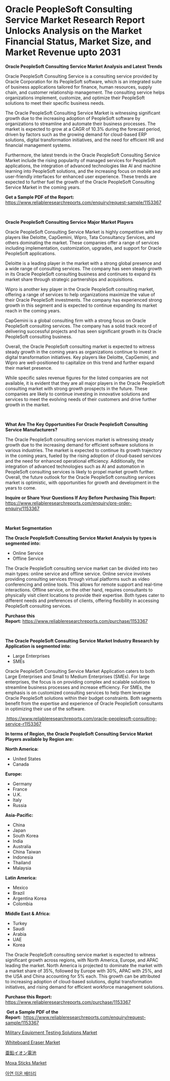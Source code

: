 <p><h1>Oracle PeopleSoft Consulting Service Market Research Report Unlocks Analysis on the Market Financial Status, Market Size, and Market Revenue upto 2031</h1></p><p><strong>Oracle PeopleSoft Consulting Service Market Analysis and Latest Trends</strong></p>
<p><p>Oracle PeopleSoft Consulting Service is a consulting service provided by Oracle Corporation for its PeopleSoft software, which is an integrated suite of business applications tailored for finance, human resources, supply chain, and customer relationship management. The consulting service helps organizations implement, customize, and optimize their PeopleSoft solutions to meet their specific business needs.</p><p>The Oracle PeopleSoft Consulting Service Market is witnessing significant growth due to the increasing adoption of PeopleSoft software by organizations to streamline and automate their business processes. The market is expected to grow at a CAGR of 10.3% during the forecast period, driven by factors such as the growing demand for cloud-based ERP solutions, digital transformation initiatives, and the need for efficient HR and financial management systems.</p><p>Furthermore, the latest trends in the Oracle PeopleSoft Consulting Service Market include the rising popularity of managed services for PeopleSoft applications, the integration of advanced technologies like AI and machine learning into PeopleSoft solutions, and the increasing focus on mobile and user-friendly interfaces for enhanced user experience. These trends are expected to further fuel the growth of the Oracle PeopleSoft Consulting Service Market in the coming years.</p></p>
<p><strong>Get a Sample PDF of the Report:&nbsp;</strong> <a href="https://www.reliableresearchreports.com/enquiry/request-sample/1153367">https://www.reliableresearchreports.com/enquiry/request-sample/1153367</a></p>
<p>&nbsp;</p>
<p><strong>Oracle PeopleSoft Consulting Service Major Market Players</strong></p>
<p><p>Oracle PeopleSoft Consulting Service Market is highly competitive with key players like Deloitte, CapGemini, Wipro, Tata Consultancy Services, and others dominating the market. These companies offer a range of services including implementation, customization, upgrades, and support for Oracle PeopleSoft applications.</p><p>Deloitte is a leading player in the market with a strong global presence and a wide range of consulting services. The company has seen steady growth in its Oracle PeopleSoft consulting business and continues to expand its market share through strategic partnerships and acquisitions.</p><p>Wipro is another key player in the Oracle PeopleSoft consulting market, offering a range of services to help organizations maximize the value of their Oracle PeopleSoft investments. The company has experienced strong growth in this segment and is expected to continue expanding its market reach in the coming years.</p><p>CapGemini is a global consulting firm with a strong focus on Oracle PeopleSoft consulting services. The company has a solid track record of delivering successful projects and has seen significant growth in its Oracle PeopleSoft consulting business.</p><p>Overall, the Oracle PeopleSoft consulting market is expected to witness steady growth in the coming years as organizations continue to invest in digital transformation initiatives. Key players like Deloitte, CapGemini, and Wipro are well-positioned to capitalize on this trend and further expand their market presence.</p><p>While specific sales revenue figures for the listed companies are not available, it is evident that they are all major players in the Oracle PeopleSoft consulting market with strong growth prospects in the future. These companies are likely to continue investing in innovative solutions and services to meet the evolving needs of their customers and drive further growth in the market.</p></p>
<p>&nbsp;</p>
<p><strong>What Are The Key Opportunities For Oracle PeopleSoft Consulting Service Manufacturers?</strong></p>
<p><p>The Oracle PeopleSoft consulting services market is witnessing steady growth due to the increasing demand for efficient software solutions in various industries. The market is expected to continue its growth trajectory in the coming years, fueled by the rising adoption of cloud-based services and the need for enhanced operational efficiency. Additionally, the integration of advanced technologies such as AI and automation in PeopleSoft consulting services is likely to propel market growth further. Overall, the future outlook for the Oracle PeopleSoft consulting services market is optimistic, with opportunities for growth and development in the years to come.</p></p>
<p><strong>Inquire or Share Your Questions If Any Before Purchasing This Report:</strong> <a href="https://www.reliableresearchreports.com/enquiry/pre-order-enquiry/1153367">https://www.reliableresearchreports.com/enquiry/pre-order-enquiry/1153367</a></p>
<p>&nbsp;</p>
<p><strong>Market Segmentation</strong></p>
<p><strong>The Oracle PeopleSoft Consulting Service Market Analysis by types is segmented into:</strong></p>
<p><ul><li>Online Service</li><li>Offline Service</li></ul></p>
<p><p>The Oracle PeopleSoft consulting service market can be divided into two main types: online service and offline service. Online service involves providing consulting services through virtual platforms such as video conferencing and online tools. This allows for remote support and real-time interactions. Offline service, on the other hand, requires consultants to physically visit client locations to provide their expertise. Both types cater to different needs and preferences of clients, offering flexibility in accessing PeopleSoft consulting services.</p></p>
<p><strong>Purchase this Report:&nbsp;</strong><a href="https://www.reliableresearchreports.com/purchase/1153367">https://www.reliableresearchreports.com/purchase/1153367</a></p>
<p>&nbsp;</p>
<p><strong>The Oracle PeopleSoft Consulting Service Market Industry Research by Application is segmented into:</strong></p>
<p><ul><li>Large Enterprises</li><li>SMEs</li></ul></p>
<p><p>Oracle PeopleSoft Consulting Service Market Application caters to both Large Enterprises and Small to Medium Enterprises (SMEs). For large enterprises, the focus is on providing complex and scalable solutions to streamline business processes and increase efficiency. For SMEs, the emphasis is on customized consulting services to help them leverage Oracle PeopleSoft solutions within their budget constraints. Both segments benefit from the expertise and experience of Oracle PeopleSoft consultants in optimizing their use of the software.</p></p>
<p><a href="https://www.reliableresearchreports.com/oracle-peoplesoft-consulting-service-r1153367">&nbsp;https://www.reliableresearchreports.com/oracle-peoplesoft-consulting-service-r1153367</a></p>
<p><strong>In terms of Region, the Oracle PeopleSoft Consulting Service Market Players available by Region are:</strong></p>
<p>
    <p> <strong> North America: </strong>
        <ul>
            <li>United States</li>
            <li>Canada</li>
        </ul>
        </p> 
    <p> <strong> Europe: </strong>
        <ul>
            <li>Germany</li>
            <li>France</li>
            <li>U.K.</li>
            <li>Italy</li>
            <li>Russia</li>
        </ul>
        </p> 
    <p> <strong> Asia-Pacific: </strong>
        <ul>
            <li>China</li>
            <li>Japan</li>
            <li>South Korea</li>
            <li>India</li>
            <li>Australia</li>
            <li>China Taiwan</li>
            <li>Indonesia</li>
            <li>Thailand</li>
            <li>Malaysia</li>
        </ul>
        </p> 
    <p> <strong> Latin America: </strong>
        <ul>
            <li>Mexico</li>
            <li>Brazil</li>
            <li>Argentina Korea</li>
            <li>Colombia</li>
        </ul>
        </p> 
    <p> <strong> Middle East & Africa: </strong>
        <ul>
            <li>Turkey</li>
            <li>Saudi</li>
            <li>Arabia</li>
            <li>UAE</li>
            <li>Korea</li>
        </ul>
    </p>
    </p>
<p><p>The Oracle PeopleSoft consulting service market is expected to witness significant growth across regions, with North America, Europe, and APAC leading the market. North America is projected to dominate the market with a market share of 35%, followed by Europe with 30%, APAC with 25%, and the USA and China accounting for 5% each. This growth can be attributed to increasing adoption of cloud-based solutions, digital transformation initiatives, and rising demand for efficient workforce management solutions.</p></p>
<p><strong>Purchase this Report: </strong><a href="https://www.reliableresearchreports.com/purchase/1153367">https://www.reliableresearchreports.com/purchase/1153367</a></p>
<p>&nbsp;<strong>Get a Sample PDF of the Report:&nbsp;&nbsp;</strong><a href="https://www.reliableresearchreports.com/enquiry/request-sample/1153367">https://www.reliableresearchreports.com/enquiry/request-sample/1153367</a></p>
<p><strong></strong></p>
<p><p><a href="https://github.com/RichRobinson5/Market-Research-Report-List-5/blob/main/military-equipment-testing-solutions-market.md">Military Equipment Testing Solutions Market</a></p><p><a href="https://issuu.com/reportprime-2/docs/whiteboard-eraser-market-size-2030.pptx">Whiteboard Eraser Market</a></p><p><a href="https://github.com/oqoeusbvpadwjs08/Market-Research-Report-List-2/blob/main/550065165226.md">亜鉛イオン電池</a></p><p><a href="https://www.linkedin.com/pulse/moxa-sticks-market-report-reveals-latest-trends-growth-opportunities-lzrfe?trackingId=aNeGbZtrgGlXHA0%2BDtL4iw%3D%3D">Moxa Sticks Market</a></p><p><a href="https://github.com/sougarounis/Market-Research-Report-List-3/blob/main/103984365221.md">아연 이온 배터리</a></p></p>